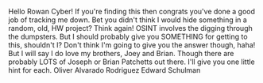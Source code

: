 Hello Rowan Cyber! If you're finding this then congrats you've done a good job of tracking me down. 
Bet you didn't think I would hide something in a random, old, HW project? Think again! OSINT involves the digging through the dumpsters. 
But I should probably give you SOMETHING for getting to this, shouldn't I? 
Don't think I'm going to give you the answer though, haha!
But I will say I do love my brothers, Joey and Brian.
Though there are probably LOTS of Joseph or Brian Patchetts out there. 
I'll give you one little hint for each.
Oliver Alvarado Rodriguez
Edward Schulman
